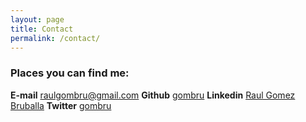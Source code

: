 ```yaml
---
layout: page
title: Contact
permalink: /contact/
---
```


### Places you can find me:

**E-mail** raulgombru@gmail.com
**Github** [gombru](https://github.com/gombru)
**Linkedin** [Raul Gomez Bruballa](https://www.linkedin.com/in/raulgomezbruballa)
**Twitter** [gombru](ttps://twitter.com/gombru)

